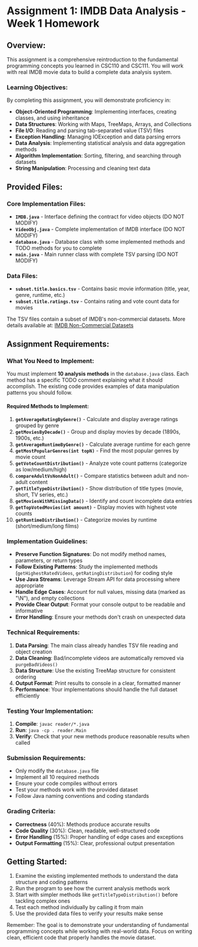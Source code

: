 # Assignment 1: IMDB Data Analysis - Week 1 Homework

## Overview:

This assignment is a comprehensive reintroduction to the fundamental programming concepts you learned in CSC110 and CSC111. You will work with real IMDB movie data to build a complete data analysis system.

### Learning Objectives:
By completing this assignment, you will demonstrate proficiency in:
- **Object-Oriented Programming**: Implementing interfaces, creating classes, and using inheritance
- **Data Structures**: Working with Maps, TreeMaps, Arrays, and Collections
- **File I/O**: Reading and parsing tab-separated value (TSV) files
- **Exception Handling**: Managing IOException and data parsing errors
- **Data Analysis**: Implementing statistical analysis and data aggregation methods
- **Algorithm Implementation**: Sorting, filtering, and searching through datasets
- **String Manipulation**: Processing and cleaning text data

## Provided Files:

### Core Implementation Files:
- **`IMDB.java`** - Interface defining the contract for video objects (DO NOT MODIFY)
- **`VideoObj.java`** - Complete implementation of IMDB interface (DO NOT MODIFY)
- **`database.java`** - Database class with some implemented methods and TODO methods for you to complete
- **`main.java`** - Main runner class with complete TSV parsing (DO NOT MODIFY)

### Data Files:
- **`subset.title.basics.tsv`** - Contains basic movie information (title, year, genre, runtime, etc.)
- **`subset.title.ratings.tsv`** - Contains rating and vote count data for movies

The TSV files contain a subset of IMDB's non-commercial datasets. More details available at: [IMDB Non-Commercial Datasets](https://developer.imdb.com/non-commercial-datasets/)

## Assignment Requirements:

### What You Need to Implement:

You must implement **10 analysis methods** in the `database.java` class. Each method has a specific TODO comment explaining what it should accomplish. The existing code provides examples of data manipulation patterns you should follow.

#### Required Methods to Implement:

1. **`getAverageRatingByGenre()`** - Calculate and display average ratings grouped by genre
2. **`getMoviesByDecade()`** - Group and display movies by decade (1890s, 1900s, etc.)
3. **`getAverageRuntimeByGenre()`** - Calculate average runtime for each genre
4. **`getMostPopularGenres(int topN)`** - Find the most popular genres by movie count
5. **`getVoteCountDistribution()`** - Analyze vote count patterns (categorize as low/medium/high)
6. **`compareAdultVsNonAdult()`** - Compare statistics between adult and non-adult content
7. **`getTitleTypeDistribution()`** - Show distribution of title types (movie, short, TV series, etc.)
8. **`getMoviesWithMissingData()`** - Identify and count incomplete data entries
9. **`getTopVotedMovies(int amount)`** - Display movies with highest vote counts
10. **`getRuntimeDistribution()`** - Categorize movies by runtime (short/medium/long films)

### Implementation Guidelines:

- **Preserve Function Signatures**: Do not modify method names, parameters, or return types
- **Follow Existing Patterns**: Study the implemented methods (`getHighestRatedVideos`, `getRatingDistribution`) for coding style
- **Use Java Streams**: Leverage Stream API for data processing where appropriate
- **Handle Edge Cases**: Account for null values, missing data (marked as "\\N"), and empty collections
- **Provide Clear Output**: Format your console output to be readable and informative
- **Error Handling**: Ensure your methods don't crash on unexpected data

### Technical Requirements:

1. **Data Parsing**: The main class already handles TSV file reading and object creation
2. **Data Cleaning**: Bad/incomplete videos are automatically removed via `purgeBadVideos()`
3. **Data Structure**: Use the existing TreeMap structure for consistent ordering
4. **Output Format**: Print results to console in a clear, formatted manner
5. **Performance**: Your implementations should handle the full dataset efficiently

### Testing Your Implementation:

1. **Compile**: `javac reader/*.java`
2. **Run**: `java -cp . reader.Main`
3. **Verify**: Check that your new methods produce reasonable results when called

### Submission Requirements:

- Only modify the `database.java` file
- Implement all 10 required methods
- Ensure your code compiles without errors
- Test your methods work with the provided dataset
- Follow Java naming conventions and coding standards

### Grading Criteria:

- **Correctness** (40%): Methods produce accurate results
- **Code Quality** (30%): Clean, readable, well-structured code
- **Error Handling** (15%): Proper handling of edge cases and exceptions
- **Output Formatting** (15%): Clear, professional output presentation

## Getting Started:

1. Examine the existing implemented methods to understand the data structure and coding patterns
2. Run the program to see how the current analysis methods work
3. Start with simpler methods like `getTitleTypeDistribution()` before tackling complex ones
4. Test each method individually by calling it from main
5. Use the provided data files to verify your results make sense

Remember: The goal is to demonstrate your understanding of fundamental programming concepts while working with real-world data. Focus on writing clean, efficient code that properly handles the movie dataset.

